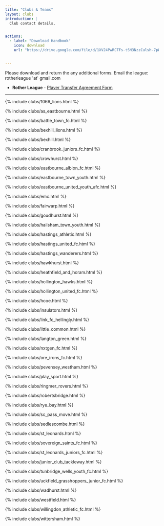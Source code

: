 ```yaml
---
title: "Clubs & Teams"
layout: clubs
introduction: |
  Club contact details.


actions:
  - label: "Download Handbook"
    icon: download
    url: "https://drive.google.com/file/d/1XV24PwRCTFs-tSN3NzzCulsh-7pW5PdK/view?usp=sharing"
     

---
```


Please download and return the any additional forms. Email the league: rotherleague 'at' gmail.com


* **Rother League** - [Player Transfer Agreement Form](https://drive.google.com/file/d/1WQpPZ6XpOzpBA7OOJ5cFL-3AsP7IIkIq/view?usp=sharing)

<hr>

<!--1066 Lions -->
{% include clubs/1066_lions.html %}

<!--AS Eastbourne -->
{% include clubs/as_eastbourne.html %}

<!--Battle Town FC -->
{% include clubs/battle_town_fc.html %}

<!--BEXHILL LIONS -->
{% include clubs/bexhill_lions.html %}

<!--BEXHILL UTD	 -->
{% include clubs/bexhill.html %}

<!--Cranbrook Juniors FC-->
{% include clubs/cranbrook_juniors_fc.html %}

<!--Crowhurst FC -->
{% include clubs/crowhurst.html %}

<!--Eastbourne Albion FC -->
{% include clubs/eastbourne_albion_fc.html %}

<!--Eastbourne Town Youth -->
{% include clubs/eastbourne_town_youth.html %}

<!--Eastbourne United Youth AFC -->
{% include clubs/eastbourne_united_youth_afc.html %}

<!--EMC -->
{% include clubs/emc.html %}

<!--Fairwarp FC -->
{% include clubs/fairwarp.html %}


<!--Goudhurst Dynamos -->
{% include clubs/goudhurst.html %}


<!--Hailsham Town Youth -->
{% include clubs/hailsham_town_youth.html %}

<!--Hastings Athletic FC -->
{% include clubs/hastings_athletic.html %}

<!--Hastings United -->
{% include clubs/hastings_united_fc.html %}

<!--Hastings Wanderers -->
{% include clubs/hastings_wanderers.html %}

<!--Hawkhurst United -->
{% include clubs/hawkhurst.html %}

<!--Heathfield & Horam FC -->
{% include clubs/heathfield_and_horam.html %}

<!--Hollington Hawks -->
{% include clubs/hollington_hawks.html %}

<!--Hollington United FC -->
{% include clubs/hollington_united_fc.html %}

<!--Hooe FC -->
{% include clubs/hooe.html %}



<!--Insulators FC -->
{% include clubs/insulators.html %}


<!--Link FC Hellingly -->
{% include clubs/link_fc_hellingly.html %}

<!--Little Common -->
{% include clubs/little_common.html %}

<!--Laugton Green -->
{% include clubs/langton_green.html %}

<!--Nxtgen FC -->
{% include clubs/nxtgen_fc.html %}

<!--Ore Irons FC -->
{% include clubs/ore_irons_fc.html %}

<!--Pevensey & Westham JFC -->
{% include clubs/pevensey_westham.html %}

<!--Play Sport FC -->
{% include clubs/play_sport.html %}

<!--Ringmer Rovers Junior Football Club -->
{% include clubs/ringmer_rovers.html %}

<!--Robertsbridge United Juniors Football Club -->
{% include clubs/robertsbridge.html %}

<!--Rye Bay FC -->
{% include clubs/rye_bay.html %}

<!--S.C Pass+Move -->
{% include clubs/sc_pass_move.html %}

<!--Sedlescombe Rangers Football Club -->
{% include clubs/sedlescombe.html %}

<!--St Leonards FC -->
{% include clubs/st_leonards.html %}

<!--Sovereign Saints FC -->
{% include clubs/sovereign_saints_fc.html %}

<!--St Leonards Juniors FC -->
{% include clubs/st_leonards_juniors_fc.html %}



<!--The Junior Club Tackleway FC -->
{% include clubs/junior_club_tackleway.html %}

<!--Tunbridge Wells Youth FC  -->
{% include clubs/tunbridge_wells_youth_fc.html %}

<!--Uckfield Grasshoppers Junior FC  -->
{% include clubs/uckfield_grasshoppers_junior_fc.html %}




<!--Wadhurst United Junior FC -->
{% include clubs/wadhurst.html %}

<!--Westfield Youth FC -->
{% include clubs/westfield.html %}


<!--Willingdon Athletic FC-->
{% include clubs/willingdon_athletic_fc.html %}


<!--Wittersham FC-->
{% include clubs/wittersham.html %}



